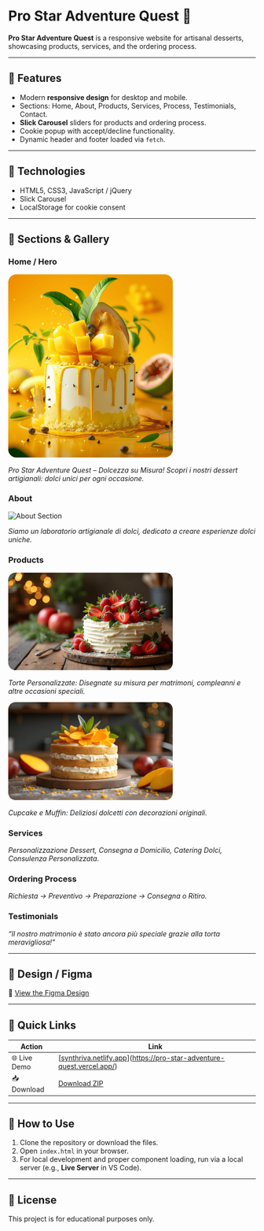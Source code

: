 # Pro Star Adventure Quest 🍰

**Pro Star Adventure Quest** is a responsive website for artisanal desserts, showcasing products, services, and the ordering process.

---

## 🔹 Features

- Modern **responsive design** for desktop and mobile.  
- Sections: Home, About, Products, Services, Process, Testimonials, Contact.  
- **Slick Carousel** sliders for products and ordering process.  
- Cookie popup with accept/decline functionality.  
- Dynamic header and footer loaded via `fetch`.  

---

## 🔹 Technologies

- HTML5, CSS3, JavaScript / jQuery  
- Slick Carousel  
- LocalStorage for cookie consent  

---

## 🔹 Sections & Gallery

### Home / Hero
<img src="img/hero/image.png" alt="Hero Section" width="335"/>
<p><i>Pro Star Adventure Quest – Dolcezza su Misura! Scopri i nostri dessert artigianali: dolci unici per ogni occasione.</i></p>

### About
<img src="img/about/about.png" alt="About Section" width="335"/>
<p><i>Siamo un laboratorio artigianale di dolci, dedicato a creare esperienze dolci uniche.</i></p>

### Products
<img src="img/gallery/image (3).png" alt="Torte Personalizzate" width="335"/>
<p><i>Torte Personalizzate: Disegnate su misura per matrimoni, compleanni e altre occasioni speciali.</i></p>
<img src="img/gallery/image (4).png" alt="Cupcake e Muffin" width="335"/>
<p><i>Cupcake e Muffin: Deliziosi dolcetti con decorazioni originali.</i></p>

### Services
<p><i>Personalizzazione Dessert, Consegna a Domicilio, Catering Dolci, Consulenza Personalizzata.</i></p>

### Ordering Process
<p><i>Richiesta → Preventivo → Preparazione → Consegna o Ritiro.</i></p>

### Testimonials
<p><i>“Il nostro matrimonio è stato ancora più speciale grazie alla torta meravigliosa!”</i></p>

---

## 🔹 Design / Figma
📐 [View the Figma Design](https://www.figma.com/design/Ghfre6ZMKkjVFDPV9rc1Qf/Landing-prostaradventurequest.com-maket-3?node-id=4-43&t=eS2cIdFTViH71z2g-0)

---

## 🔹 Quick Links

| Action | Link |
|--------|------|
| 🌐 Live Demo | [[synthriva.netlify.app](https://pro-star-adventure-quest.vercel.app/)](https://pro-star-adventure-quest.vercel.app/) |
| 📥 Download | [Download ZIP](https://github.com/olesyamaniuk/pro-star-adventure-quest/archive/refs/heads/main.zip) |

---

## 🔹 How to Use

1. Clone the repository or download the files.  
2. Open `index.html` in your browser.  
3. For local development and proper component loading, run via a local server (e.g., **Live Server** in VS Code).  

---

## 🔹 License

This project is for educational purposes only.


